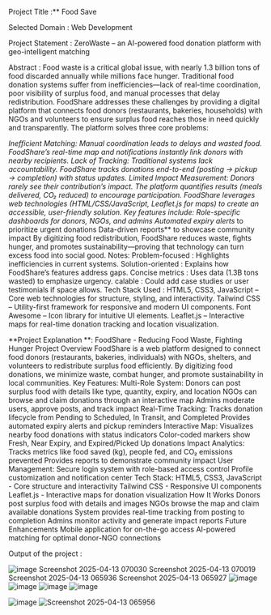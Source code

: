 Project Title :** Food Save

Selected Domain : Web Development

Project Statement : ZeroWaste – an AI-powered food donation platform with geo-intelligent matching

Abstract : Food waste is a critical global issue, with nearly 1.3 billion tons of food discarded annually while millions face hunger. Traditional food donation systems suffer from inefficiencies—lack of real-time coordination, poor visibility of surplus food, and manual processes that delay redistribution. FoodShare addresses these challenges by providing a digital platform that connects food donors (restaurants, bakeries, households) with NGOs and volunteers to ensure surplus food reaches those in need quickly and transparently.
The platform solves three core problems:

*Inefficient Matching: Manual coordination leads to delays and wasted food. FoodShare’s *real-time map and notifications instantly link donors with nearby recipients.
Lack of Tracking: Traditional systems lack accountability. FoodShare tracks donations end-to-end (posting → pickup → completion) with status updates.
Limited Impact Measurement: Donors rarely see their contribution’s impact. The platform quantifies results (meals delivered, CO₂ reduced) to encourage participation.
FoodShare leverages web technologies (HTML/CSS/JavaScript, Leaflet.js for maps) to create an accessible, user-friendly solution. Key features include:
Role-specific dashboards for donors, NGOs, and admins
Automated expiry alerts** to prioritize urgent donations
Data-driven reports** to showcase community impact
By digitizing food redistribution, FoodShare reduces waste, fights hunger, and promotes sustainability—proving that technology can turn excess food into social good.
Notes: Problem-focused : Highlights inefficiencies in current systems.
Solution-oriented : Explains how FoodShare’s features address gaps.
Concise metrics : Uses data (1.3B tons wasted) to emphasize urgency.
calable : Could add case studies or user testimonials if space allows.
Tech Stack Used : HTML5, CSS3, JavaScript – Core web technologies for structure, styling, and interactivity. Tailwind CSS – Utility-first framework for responsive and modern UI components. Font Awesome – Icon library for intuitive UI elements. Leaflet.js – Interactive maps for real-time donation tracking and location visualization.

**Project Explanation **: FoodShare - Reducing Food Waste, Fighting Hunger Project Overview FoodShare is a web platform designed to connect food donors (restaurants, bakeries, individuals) with NGOs, shelters, and volunteers to redistribute surplus food efficiently. By digitizing food donations, we minimize waste, combat hunger, and promote sustainability in local communities. Key Features: Multi-Role System: Donors can post surplus food with details like type, quantity, expiry, and location NGOs can browse and claim donations through an interactive map Admins moderate users, approve posts, and track impact Real-Time Tracking: Tracks donation lifecycle from Pending to Scheduled, In Transit, and Completed Provides automated expiry alerts and pickup reminders Interactive Map: Visualizes nearby food donations with status indicators Color-coded markers show Fresh, Near Expiry, and Expired/Picked Up donations Impact Analytics: Tracks metrics like food saved (kg), people fed, and CO₂ emissions prevented Provides reports to demonstrate community impact User Management: Secure login system with role-based access control Profile customization and notification center Tech Stack: HTML5, CSS3, JavaScript - Core structure and interactivity Tailwind CSS - Responsive UI components Leaflet.js - Interactive maps for donation visualization How It Works Donors post surplus food with details and images NGOs browse the map and claim available donations System provides real-time tracking from posting to completion Admins monitor activity and generate impact reports Future Enhancements Mobile application for on-the-go access AI-powered matching for optimal donor-NGO connections

Output of the project :

![image](https://github.com/user-attachments/assets/9170ff6d-8d23-4f75-a5d5-674a8a5d128d)
Screenshot 2025-04-13 070030 Screenshot 2025-04-13 070019 Screenshot 2025-04-13 065936 Screenshot 2025-04-13 065927 
![image](https://github.com/user-attachments/assets/061ba6be-4150-4710-b016-fc5dab96a964)
![image](https://github.com/user-attachments/assets/9ff26b19-7698-497a-84c6-d18df0ef0518)
![image](https://github.com/user-attachments/assets/82f1f9c4-15dc-4d71-bca5-aae2b49df31c)
![image](https://github.com/user-attachments/assets/b1c6cc27-b1b9-4db3-95d9-98f0cba24548)





![image](https://github.com/user-attachments/assets/b1c6cc27-b1b9-4db3-95d9-98f0cba24548)
![Screenshot 2025-04-13 065956](https://github.com/user-attachments/assets/0c73093e-8f0e-4d1c-ac09-39358c8f7e68)





